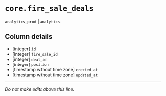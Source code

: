 # `core.fire_sale_deals`
`analytics_prod` | `analytics`

## Column details
* [integer]   `id`
* [integer]   `fire_sale_id`
* [integer]   `deal_id`
* [integer]   `position`
* [timestamp without time zone] `created_at`
* [timestamp without time zone] `updated_at`

-------------------------------------------------------------------------------
*Do not make edits above this line.*
